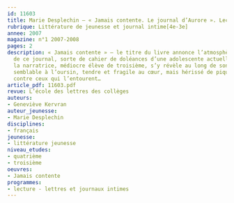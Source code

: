 ```yaml
---
id: 11603
title: Marie Desplechin – « Jamais contente. Le journal d’Aurore ». Lecture cursive 
rubrique: Littérature de jeunesse et journal intime[4e-3e]
annee: 2007
magazine: n°1 2007-2008
pages: 2
description: « Jamais contente » – le titre du livre annonce l’atmosphère générale
  de ce journal, sorte de cahier de doléances d’une adolescente actuelle. Aurore,
  la narratrice, médiocre élève de troisième, s’y révèle au long de son année scolaire,
  semblable à l’oursin, tendre et fragile au cœur, mais hérissé de piquants dirigés
  contre ceux qui l’entourent…
article_pdf: 11603.pdf
revue: L’école des lettres des collèges
auteurs:
- Geneviève Kervran
auteur_jeunesse:
- Marie Desplechin
disciplines:
- français
jeunesse:
- littérature jeunesse
niveau_etudes:
- quatrième
- troisième
oeuvres:
- Jamais contente
programmes:
- lecture - lettres et journaux intimes
---
```

